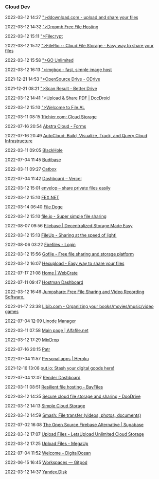 ###  Cloud Dev

2022-03-12 14:27 [&quot;&gt;ddownload.com - upload and share your files](https://ddownload.com/)

2022-03-12 14:32 [&quot;&gt;Dropmb Free File Hosting](https://dropmb.com/)

2022-03-12 15:11 [&quot;&gt;Filecrypt](https://filecrypt.cc/Create.html)

2022-03-12 15:12 [&quot;&gt;FileRio : : Cloud File Storage - Easy way to share your files](https://filerio.in/)

2022-03-12 15:58 [&quot;&gt;GO Unlimited](https://gounlimited.to/)

2022-03-12 16:13 [&quot;&gt;imgbox - fast, simple image host](https://imgbox.com/)

2021-12-21 14:53 [&quot;&gt;OpenSource Drive - ODrive](https://liberodark.github.io/ODrive/)

2021-12-21 08:21 [&quot;&gt;Scan Result - Better Drive](https://betterdrive.app/ScanResult)

2022-03-12 14:41 [&quot;&gt;Upload &amp; Share PDF | DocDroid](https://www.docdroid.net/)

2022-03-12 15:10 [&quot;&gt;Welcome to File.AL](https://file.al/?op=login)

2022-03-11 08:15 [1fichier.com: Cloud Storage](https://1fichier.com/)

2022-07-16 20:54 [Abstra Cloud - Forms](https://console.abstracloud.com/workspaces/75a5da68-4042-498d-8568-7bfdeee6b629/forms)

2022-07-16 20:49 [AutoCloud: Build, Visualize, Track, and Query Cloud Infrastructure](https://www.autocloud.io/?ref=producthunt)

2022-03-11 09:05 [BlackHole](https://blackhole.run/)

2022-07-04 11:45 [Budibase](https://projdev.budibase.app/builder/portal/apps)

2022-03-11 09:27 [Catbox](https://catbox.moe/)

2022-07-04 11:42 [Dashboard – Vercel](https://vercel.com/dashboard)

2022-03-12 15:01 [envelop – share private files easily](https://envelop.app/)

2022-03-12 15:10 [FEX.NET](https://fex.net/)

2022-03-14 06:40 [File Doge](https://filedoge.com/?ref=producthunt)

2022-03-12 15:10 [file.io - Super simple file sharing](https://www.file.io/)

2022-08-07 09:56 [Filebase | Decentralized Storage Made Easy](https://filebase.com/?ref=freeStuffDev)

2022-03-12 15:13 [FileUp - Sharing at the speed of light!](https://fileup.pro/)

2022-08-06 03:22 [Firefiles - Login](https://usefirefiles.vercel.app/login)

2022-03-12 15:56 [Gofile - Free file sharing and storage platform](https://gofile.io/welcome)

2022-03-12 16:07 [Hexupload - Easy way to share your files](https://hexupload.net/)

2022-07-17 21:08 [Home | WebCrate](https://deta.space/login?redirect_uri=https%3A%2F%2Fdeta.space%2Fauth%3Fredirect_uri%3Dhttps%253A%252F%252Fwebcrate.whoisdsmith.deta.app%252F)

2022-07-11 09:47 [Hostman Dashboard](https://dashboard.hostman.com/)

2022-03-12 16:46 [Jumpshare: Free File Sharing and Video Recording Software.](https://jumpshare.com/)

2022-01-17 23:38 [Libib.com - Organizing your books/movies/music/video games](https://www.libib.com/)

2022-07-04 12:09 [Linode Manager](https://cloud.linode.com/)

2022-03-11 07:58 [Main page | Alfafile.net](https://alfafile.net/)

2022-03-12 17:29 [MixDrop](https://mixdrop.co/)

2022-07-16 20:15 [Patr](https://patr.cloud/?ref=producthunt)

2022-07-04 11:57 [Personal apps | Heroku](https://dashboard.heroku.com/apps)

2021-12-16 13:06 [put.io: Stash your digital goods here!](https://put.io/)

2022-07-04 12:07 [Render Dashboard](https://dashboard.render.com/)

2022-03-11 08:51 [Resilient file hosting - BayFiles](https://bayfiles.com/)

2022-03-12 14:35 [Secure cloud file storage and sharing - DooDrive](https://doodrive.com/)

2022-03-12 14:13 [Simple Cloud Storage](https://dbree.org/)

2022-03-12 14:59 [Smash: File transfer (videos, photos, documents)](https://en.fromsmash.com/)

2022-07-02 16:08 [The Open Source Firebase Alternative | Supabase](https://supabase.com/)

2022-03-12 17:07 [Upload Files - LetsUpload Unlimited Cloud Storage](https://letsupload.io/)

2022-03-12 17:25 [Upload Files - MegaUp](https://megaup.net/)

2022-07-04 11:52 [Welcome - DigitalOcean](https://cloud.digitalocean.com/welcome?i=fe2dc7)

2022-06-15 16:45 [Workspaces — Gitpod](https://gitpod.io/workspaces)

2022-03-12 14:37 [Yandex.Disk](https://disk.yandex.com/)



